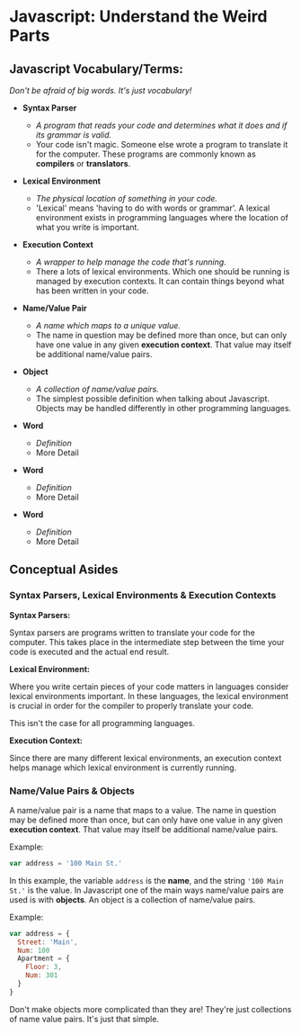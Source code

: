# Javascript: Understand the Weird Parts

## Javascript Vocabulary/Terms:

*Don't be afraid of big words. It's just vocabulary!*

+ **Syntax Parser**
  - *A program that reads your code and determines what it does and if its
  grammar is valid.*
  - Your code isn't magic. Someone else wrote a program to translate it for the
  computer. These programs are commonly known as **compilers** or **translators**.

+ **Lexical Environment**
  - *The physical location of something in your code.*
  - 'Lexical' means 'having to do with words or grammar'. A lexical environment
  exists in programming languages where the location of what you write is important.

+ **Execution Context**
  - *A wrapper to help manage the code that's running.*
  - There a lots of lexical environments. Which one should be running is managed
  by execution contexts. It can contain things beyond what has been written in
  your code.

+ **Name/Value Pair**
  - *A name which maps to a unique value.*
  - The name in question may be defined more than once, but can only have one value
  in any given **execution context**. That value may itself be additional name/value pairs.

+ **Object**
  - *A collection of name/value pairs.*
  - The simplest possible definition when talking about Javascript. Objects may be
  handled differently in other programming languages.

+ **Word**
  - *Definition*
  - More Detail

+ **Word**
  - *Definition*
  - More Detail

+ **Word**
  - *Definition*
  - More Detail

## Conceptual Asides

### Syntax Parsers, Lexical Environments & Execution Contexts

**Syntax Parsers:**

Syntax parsers are programs written to translate your code for the computer. This
takes place in the intermediate step between the time your code is executed and the
actual end result.

**Lexical Environment:**

Where you write certain pieces of your code matters in languages consider lexical
environments important. In these languages, the lexical environment is crucial in
order for the compiler to properly translate your code.

This isn't the case for all programming languages.

**Execution Context:**

Since there are many different lexical environments, an execution context helps
manage which lexical environment is currently running.

### Name/Value Pairs & Objects

A name/value pair is a name that maps to a value. The name in question may be defined
more than once, but can only have one value in any given **execution context**.
That value may itself be additional name/value pairs.

Example:

```javascript
var address = '100 Main St.'
```

In this example, the variable `address` is the **name**, and the string `'100 Main St.'`
is the value. In Javascript one of the main ways name/value pairs are used is with
**objects**. An object is a collection of name/value pairs.

Example:

```javascript
var address = {
  Street: 'Main',
  Num: 100
  Apartment = {
    Floor: 3,
    Num: 301
  }
}
```
Don't make objects more complicated than they are! They're just collections of
name value pairs. It's just that simple.
